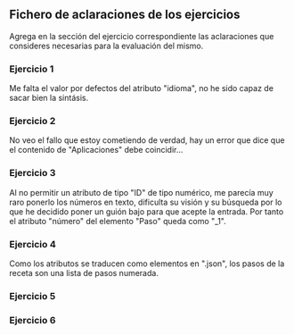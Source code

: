 ## Fichero de aclaraciones de los ejercicios

Agrega en la sección del ejercicio correspondiente las aclaraciones que consideres necesarias para la evaluación del mismo.


### Ejercicio 1

Me falta el valor por defectos del atributo "idioma", no he sido capaz de sacar bien la sintásis.




### Ejercicio 2

No veo el fallo que estoy cometiendo de verdad, hay un error que dice que el contenido de "Aplicaciones" debe coincidir...




### Ejercicio 3

Al no permitir un atributo de tipo "ID" de tipo numérico, me parecía muy raro ponerlo los números en texto, dificulta su visión y su búsqueda por lo que he decidido poner un guión bajo para que acepte la entrada. Por tanto el atributo "número" del elemento "Paso" queda como "_1".




### Ejercicio 4

Como los atributos se traducen como elementos en ".json", los pasos de la receta son una lista de pasos numerada.




### Ejercicio 5






### Ejercicio 6


